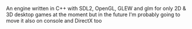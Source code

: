 An engine written in C++ with SDL2, OpenGL, GLEW and glm for only 2D & 3D desktop games at the moment but in the future I'm probably going to move it also on console and DirectX too

